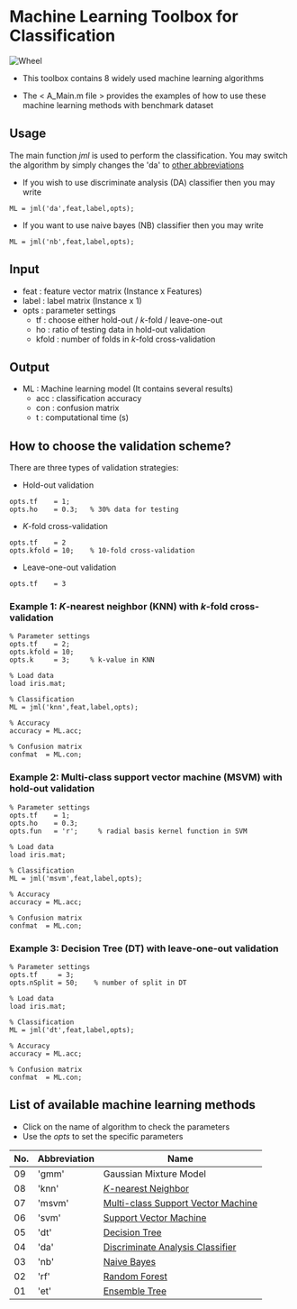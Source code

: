 # Machine Learning Toolbox for Classification

![Wheel](https://www.mathworks.com/matlabcentral/mlc-downloads/downloads/f9d2bb8c-ebfe-4590-b88c-d4ff92fa6f8f/c4229dd2-aaa5-4146-bafa-4fcccb2b1d30/images/screenshot.PNG) 

* This toolbox contains 8 widely used machine learning algorithms   

* The < A_Main.m file > provides the examples of how to use these machine learning methods with benchmark dataset 

## Usage
The main function *jml* is used to perform the classification. You may switch the algorithm by simply changes the 'da' to [other abbreviations](/README.md#list-of-available-machine-learning-methods)   
* If you wish to use discriminate analysis (DA) classifier then you may write
```code 
ML = jml('da',feat,label,opts); 
```

* If you want to use naive bayes (NB) classifier then you may write
```code 
ML = jml('nb',feat,label,opts); 
```

## Input
* feat    : feature vector matrix (Instance x Features)
* label   : label matrix (Instance x 1)
* opts    : parameter settings
  + tf    : choose either hold-out / *k*-fold / leave-one-out
  + ho    : ratio of testing data in hold-out validation
  + kfold : number of folds in *k*-fold cross-validation

## Output
* ML : Machine learning model (It contains several results)  
  + acc : classification accuracy 
  + con : confusion matrix
  + t   : computational time (s)

## How to choose the validation scheme?
There are three types of validation strategies:
  + Hold-out validation
```code 
opts.tf    = 1;
opts.ho    = 0.3;   % 30% data for testing 
```
  + *K*-fold cross-validation
```code 
opts.tf    = 2
opts.kfold = 10;    % 10-fold cross-validation
```
  + Leave-one-out validation
```code 
opts.tf    = 3 
```
  

### Example 1: *K*-nearest neighbor (KNN) with *k*-fold cross-validation
```code 
% Parameter settings
opts.tf    = 2;     
opts.kfold = 10;    
opts.k     = 3;     % k-value in KNN

% Load data
load iris.mat;

% Classification
ML = jml('knn',feat,label,opts);

% Accuracy
accuracy = ML.acc; 

% Confusion matrix
confmat  = ML.con;

```

### Example 2: Multi-class support vector machine  (MSVM) with hold-out validation
```code 
% Parameter settings
opts.tf    = 1;     
opts.ho    = 0.3;       
opts.fun   = 'r';     % radial basis kernel function in SVM

% Load data
load iris.mat;

% Classification
ML = jml('msvm',feat,label,opts);

% Accuracy
accuracy = ML.acc; 

% Confusion matrix
confmat  = ML.con;

```

### Example 3: Decision Tree (DT) with leave-one-out validation
```code 
% Parameter settings
opts.tf     = 3;          
opts.nSplit = 50;    % number of split in DT 

% Load data
load iris.mat;

% Classification
ML = jml('dt',feat,label,opts);

% Accuracy
accuracy = ML.acc; 

% Confusion matrix
confmat  = ML.con;

```


## List of available machine learning methods
* Click on the name of algorithm to check the parameters 
* Use the *opts* to set the specific parameters  

| No. | Abbreviation | Name                                                                              | 
|-----|--------------|-----------------------------------------------------------------------------------|
| 09  | 'gmm'        | Gaussian Mixture Model                                                            | 
| 08  | 'knn'        | [*K*-nearest Neighbor](/Description.md#k-nearest-neighbor-knn)                    |
| 07  | 'msvm'       | [Multi-class Support Vector Machine](/Description.md#support-vector-machine-svm)  |
| 06  | 'svm'        | [Support Vector Machine](/Description.md#support-vector-machine-svm)              |
| 05  | 'dt'         | [Decision Tree](/Description.md#decision-tree-dt)                                 |
| 04  | 'da'         | [Discriminate Analysis Classifier](/Description.md#discriminate-analysis-da)      |
| 03  | 'nb'         | [Naive Bayes](/Description.md#naive-bayes-nb)                                     |
| 02  | 'rf'         | [Random Forest](Description.md#random-forest-rf)                                  |
| 01  | 'et'         | [Ensemble Tree](Description.md#ensemble-tree-et)                                  |                    




